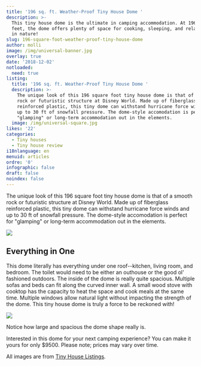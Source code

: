 ```yaml
---
title: '196 sq. ft. Weather-Proof Tiny House Dome '
description: >-
  This tiny house dome is the ultimate in camping accommodation. At 196 square
  feet, the dome offers plenty of space for cooking, sleeping, and relaxing out
  in nature!
slug: 196-square-foot-weather-proof-tiny-house-dome
author: molli
image: /img/universal-banner.jpg
overlay: true
date: '2018-12-02'
notloaded:
  need: true
listing:
  title: '196 sq. ft. Weather-Proof Tiny House Dome '
  description: >-
    The unique look of this 196 square foot tiny house dome is that of a smooth
    rock or futuristic structure at Disney World. Made up of fiberglass
    reinforced plastic, this tiny dome can withstand hurricane force winds and
    up to 30 ft of snowfall pressure. The dome-style accomodation is perfect for
    "glamping" or long-term accommodation out in the elements. 
  image: /img/universal-square.jpg
likes: '22'
categories:
  - Tiny houses
  - Tiny house review
i18nlanguage: en
menuid: articles
ordre: '0'
infographic: false
draft: false
noindex: false
---
```

The unique look of this 196 square foot tiny house dome is that of a smooth rock or futuristic structure at Disney World. Made up of fiberglass reinforced plastic, this tiny dome can withstand hurricane force winds and up to 30 ft of snowfall pressure. The dome-style accomodation is perfect for "glamping" or long-term accommodation out in the elements. 

![](/img/universal-1.jpeg)

## Everything in One

This dome literally has everything under one roof--kitchen, living room, and bedroom. The toilet would need to be either an outhouse or the good ol' fashioned outdoors. The inside of the dome is really quite spacious. Multiple sofas and beds can fit along the curved inner wall. A small wood stove with cooktop has the capacity to heat the space and cook meals at the same time. Multiple windows allow natural light without impacting the strength of the dome. This tiny house dome is truly a force to be reckoned with! 

![](/img/universal-2.jpeg)

<span class="figcaption">Notice how large and spacious the dome shape really is.</span>

Interested in this dome for your next camping experience? You can make it yours for only $9500. Please note; prices may vary over time. 

All images are from [Tiny House Listings](https://tinyhouselistings.com).
